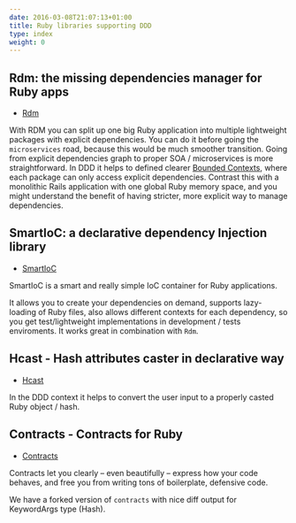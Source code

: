 ```yaml
---
date: 2016-03-08T21:07:13+01:00
title: Ruby libraries supporting DDD
type: index
weight: 0
---
```



## Rdm: the missing dependencies manager for Ruby apps

- <a href="https://ddd-ruby.github.io/rdm/" target="_blank">Rdm</a>

With RDM you can split up one big Ruby application into multiple lightweight packages with explicit dependencies. You can do it before going the `microservices` road, because this would be much smoother transition. Going from explicit dependencies graph to proper SOA / microservices is more straightforward. In DDD it helps to defined clearer [Bounded Contexts](http://martinfowler.com/bliki/BoundedContext.html), where each package can only access explicit dependencies. Contrast this with a monolithic Rails application with one global Ruby memory space, and you might understand the benefit of having stricter, more explicit way to manage dependencies.


## SmartIoC: a declarative dependency Injection library

- <a href="https://ddd-ruby.github.io/smart_ioc/" target="_blank">SmartIoC</a>

SmartIoC is a smart and really simple IoC container for Ruby applications.

It allows you to create your dependencies on demand, supports lazy-loading of Ruby files, also allows different contexts for each dependency, so you get test/lightweight implementations in development / tests enviroments. It works great in combination with `Rdm`.



## Hcast - Hash attributes caster in declarative way

- <a href="https://ddd-ruby.github.io/hcast/" target="_blank">Hcast</a>

In the DDD context it helps to convert the user input to a properly casted Ruby object / hash.


## Contracts - Contracts for Ruby

- <a href="https://ddd-ruby.github.io/contracts.ruby/" target="_blank">Contracts</a>

Contracts let you clearly – even beautifully – express how your code behaves, and free you from writing tons of boilerplate, defensive code.

We have a forked version of `contracts` with nice diff output for KeywordArgs type (Hash).
